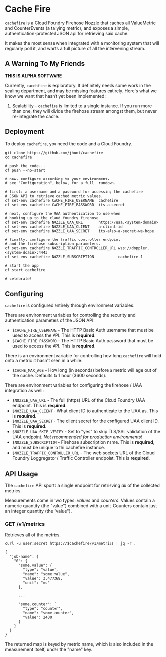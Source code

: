 Cache Fire
==========

`cachefire` is a Cloud Foundry Firehose Nozzle that caches all
ValueMetric and CounterEvents (a tallying metric), and exposes a
simple, authentication-protected JSON api for retrieving said
cache.

It makes the most sense when integrated with a monitoring system
that will regularly poll it, and wants a full picture of all the
intervening stream.

A Warning To My Friends
-----------------------

**THIS IS ALPHA SOFTWARE**

Currently, `cacehfire` is exploratory.  It definitely needs some
work in the scaling department, and may be missing features
entirely.  Here's what we know we want that hasn't yet been
implemented:

  1. Scalability - `cachefire` is limited to a single instance.
     If you run more than one, they will divide the firehose
     stream amongst them, but never re-integrate the cache.


Deployment
----------

To deploy `cachefire`, you need the code and a Cloud Foundry.

```
git clone https://github.com/jhunt/cachefire
cd cachefire

# push the code...
cf push --no-start

# now, configure according to your environment.
# see "Configuration", below, for a full  rundown.

# first: a username and a password for accessing the cachefire
# JSON API to retrieve cached metric values.
cf set-env cachefire CACHE_FIRE_USERNAME  cachefire
cf set-env cachefire CACHE_FIRE_PASSWORD  its-a-secret

# next, configure the UAA authentication to use when
# hooking up to the cloud foundry firehose
cf set-env cachefire NOZZLE_UAA_URL       https://uaa.<system-domain>
cf set-env cachefire NOZZLE_UAA_CLIENT    a-client-id
cf set-env cachefire NOZZLE_UAA_SECRET    its-also-a-secret-we-hope

# finally, configure the traffic controller endpoint
# and the firehose subscription parameters.
cf set-env cachefire NOZZLE_TRAFFIC_CONTROLLER_URL wss://doppler.<system-doain>:4443
cf set-env cachefire NOZZLE_SUBSCRIPTION           cachefire-1

# start the app
cf start cachefire

# celebrate!
```

Configuring
-----------

`cachefire` is configured entirely through environment variables.

There are environment variables for controlling the security and
authentication parameters of the JSON API:

- `$CACHE_FIRE_USERNAME` - The HTTP Basic Auth username that must
  be used to access the API.  This is **required**.
- `$CACHE_FIRE_PASSWORD` - The HTTP Basic Auth password that must
  be used to access the API.  This is **required**.

There is an environment variable for controlling how long
`cachefire` will hold onto a metric it hasn't seen in a while:

- `$CACHE_MAX_AGE` - How long (in seconds) before a metric will
  age out of the cache.  Defaults to 1 hour (3600 seconds).

There are environment variables for configuring the firehose / UAA
integration as well:

- `$NOZZLE_UAA_URL` - The full (https) URL of the Cloud Foundry UAA
  endpoint.  This is **required**.
- `$NOZZLE_UAA_CLIENT` - What client ID to authenticate to the UAA as.
  This is **required**.
- `$NOZZLE_UAA_SECRET` - The client secret for the configured UAA client ID.
  This is **required**.
- `$NOZZLE_UAA_SKIP_VERIFY` - Set to "yes" to skip TLS/SSL validation of the
   UAA endpoint.  _Not recommended for production environments!_
- `$NOZZLE_SUBSCRIPTION` - Firehose subscription name.  This is
   **required**, and must be unique to thi cachefire instance.
- `$NOZZLE_TRAFFIC_CONTROLLER_URL` - The web sockets URL of the Cloud
  Foundry Loggregator / Traffic Controller endpoint.  This is **required**.

API Usage
---------

The `cachefire` API sports a single endpoint for retrieving _all_
of the collected metrics.

Measurements come in two types: _values_ and _counters_.  Values
contain a numeric quantity (the "value") combined with a unit.
Counters contain just an integer quantity (the "value").

### GET /v1/metrics

Retrieves all of the metrics.

```
curl -u user:secret https://$cachefire/v1/metrics | jq -r .

{
  "job-name": {
    "0": {
      "some.value": {
        "type": "value",
        "name": "some.value",
        "value": 3.477268,
        "unit": "ms"
      },

      ...

      "some.counter": {
        "type": "counter",
        "name": "some.counter",
        "value": 2400
      }
    }
  }
}
```

The returned map is keyed by metric name, which is also included
in the measurement itself, under the "name" key.
